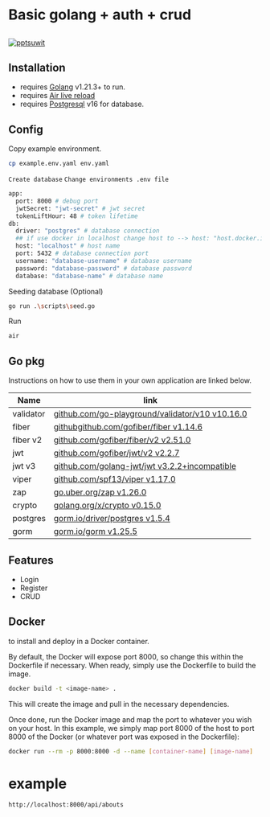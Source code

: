 # Basic golang + auth + crud

##

[![pptsuwit](https://avatars.githubusercontent.com/u/90542847?v=4)](https://github.com/pptsuwit)

## Installation
- requires [Golang](https://go.dev/) v1.21.3+ to run.
- requires [Air live reload](https://github.com/cosmtrek/air)
- requires [Postgresql](https://www.postgresql.org/) v16 for database.
## Config

Copy example environment.

```sh
cp example.env.yaml env.yaml
```
`Create database`
`Change environments .env file`
```sh
app:
  port: 8000 # debug port
  jwtSecret: "jwt-secret" # jwt secret
  tokenLiftHour: 48 # token lifetime
db:
  driver: "postgres" # database connection
  ## if use docker in localhost change host to --> host: "host.docker.internal"
  host: "localhost" # host name
  port: 5432 # database connection port
  username: "database-username" # database username
  password: "database-password" # database password
  database: "database-name" # database name
```

Seeding database (Optional)

```sh
go run .\scripts\seed.go
```

Run

```sh
air
```

## Go pkg

Instructions on how to use them in your own application are linked below.

| Name      | link                                                    |
| --------- | ------------------------------------------------------- |
| validator | [github.com/go-playground/validator/v10 v10.16.0][pkg1] |
| fiber     | [githubgithub.com/gofiber/fiber v1.14.6][pkg2]          |
| fiber v2  | [github.com/gofiber/fiber/v2 v2.51.0][pkg3]             |
| jwt       | [github.com/gofiber/jwt/v2 v2.2.7][pkg4]                |
| jwt v3    | [github.com/golang-jwt/jwt v3.2.2+incompatible][pkg5]   |
| viper     | [github.com/spf13/viper v1.17.0][pkg6]                  |
| zap       | [go.uber.org/zap v1.26.0][pkg7]                         |
| crypto    | [golang.org/x/crypto v0.15.0][pkg8]                     |
| postgres  | [gorm.io/driver/postgres v1.5.4][pkg9]                  |
| gorm      | [gorm.io/gorm v1.25.5][pkg10]                           |

## Features

- Login
- Register
- CRUD

## Docker

to install and deploy in a Docker container.

By default, the Docker will expose port 8000, so change this within the
Dockerfile if necessary. When ready, simply use the Dockerfile to
build the image.

```sh
docker build -t <image-name> .
```

This will create the image and pull in the necessary dependencies.

Once done, run the Docker image and map the port to whatever you wish on
your host. In this example, we simply map port 8000 of the host to
port 8000 of the Docker (or whatever port was exposed in the Dockerfile):

```sh
docker run --rm -p 8000:8000 -d --name [container-name] [image-name]
```

# example

```sh
http://localhost:8000/api/abouts
```

[pkg1]: https://pkg.go.dev/github.com/go-playground/validator/v10
[pkg2]: https://pkg.go.dev/github.com/gofiber/fiber@v1.14.6
[pkg3]: https://pkg.go.dev/github.com/gofiber/fiber/v2@v2.51.0
[pkg4]: https://pkg.go.dev/github.com/gofiber/jwt/v2@v2.2.7
[pkg5]: https://pkg.go.dev/github.com/golang-jwt/jwt@v3.2.2+incompatible
[pkg6]: https://pkg.go.dev/github.com/spf13/viper@v1.17.0
[pkg7]: https://pkg.go.dev/go.uber.org/zap@v1.26.0
[pkg8]: https://pkg.go.dev/golang.org/x/crypto@v0.15.0
[pkg9]: https://pkg.go.dev/gorm.io/driver/postgres@v1.5.4
[pkg10]: https://pkg.go.dev/gorm.io/gorm@v1.25.5
